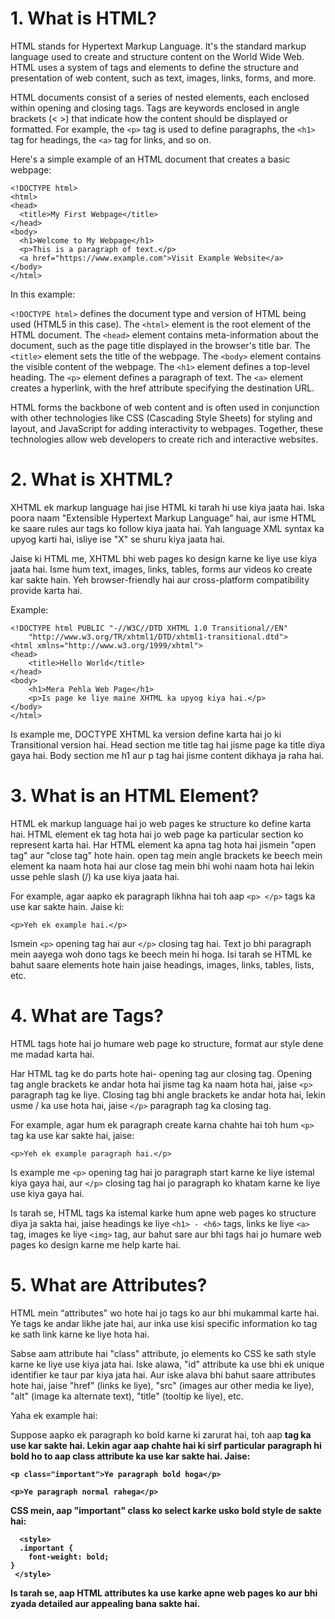 # 1. What is HTML?
HTML stands for Hypertext Markup Language. It's the standard markup language used to create and structure content on the World Wide Web. HTML uses a system of tags and elements to define the structure and presentation of web content, such as text, images, links, forms, and more.

HTML documents consist of a series of nested elements, each enclosed within opening and closing tags. Tags are keywords enclosed in angle brackets (< >) that indicate how the content should be displayed or formatted. For example, the `<p>` tag is used to define paragraphs, the `<h1>` tag for headings, the `<a>` tag for links, and so on.

Here's a simple example of an HTML document that creates a basic webpage:

```
<!DOCTYPE html>
<html>
<head>
  <title>My First Webpage</title>
</head>
<body>
  <h1>Welcome to My Webpage</h1>
  <p>This is a paragraph of text.</p>
  <a href="https://www.example.com">Visit Example Website</a>
</body>
</html>
```
In this example:

`<!DOCTYPE html>` defines the document type and version of HTML being used (HTML5 in this case).
The `<html>` element is the root element of the HTML document.
The `<head>` element contains meta-information about the document, such as the page title displayed in the browser's title bar.
The `<title>` element sets the title of the webpage.
The `<body>` element contains the visible content of the webpage.
The `<h1>` element defines a top-level heading.
The `<p>` element defines a paragraph of text.
The `<a>` element creates a hyperlink, with the href attribute specifying the destination URL.


HTML forms the backbone of web content and is often used in conjunction with other technologies like CSS (Cascading Style Sheets) for styling and layout, and JavaScript for adding interactivity to webpages. Together, these technologies allow web developers to create rich and interactive websites.



# 2. What is XHTML?
XHTML ek markup language hai jise HTML ki tarah hi use kiya jaata hai. Iska poora naam "Extensible Hypertext Markup Language" hai, aur isme HTML ke saare rules aur tags ko follow kiya jaata hai. Yah language XML syntax ka upyog karti hai, isliye ise "X" se shuru kiya jaata hai.

Jaise ki HTML me, XHTML bhi web pages ko design karne ke liye use kiya jaata hai. Isme hum text, images, links, tables, forms aur videos ko create kar sakte hain. Yeh browser-friendly hai aur cross-platform compatibility provide karta hai.

Example:
```
<!DOCTYPE html PUBLIC "-//W3C//DTD XHTML 1.0 Transitional//EN"
    "http://www.w3.org/TR/xhtml1/DTD/xhtml1-transitional.dtd">
<html xmlns="http://www.w3.org/1999/xhtml">
<head>
    <title>Hello World</title>
</head>
<body>
    <h1>Mera Pehla Web Page</h1>
    <p>Is page ke liye maine XHTML ka upyog kiya hai.</p>
</body>
</html>
```
Is example me, DOCTYPE XHTML ka version define karta hai jo ki Transitional version hai. Head section me title tag hai jisme page ka title diya gaya hai. Body section me h1 aur p tag hai jisme content dikhaya ja raha hai.

# 3. What is an HTML Element?

HTML ek markup language hai jo web pages ke structure ko define karta hai. HTML element ek tag hota hai jo web page ka particular section ko represent karta hai.
Har HTML element ka apna tag hota hai jismein "open tag" aur "close tag" hote hain. open tag mein angle brackets ke beech mein element ka naam hota hai aur 
close tag mein bhi wohi naam hota hai lekin usse pehle slash (/) ka use kiya jaata hai.

For example, agar aapko ek paragraph likhna hai toh aap ```<p> </p>``` tags ka use kar sakte hain. Jaise ki:
```
<p>Yeh ek example hai.</p>
```
Ismein ```<p>``` opening tag hai aur ```</p>``` closing tag hai. Text jo bhi paragraph mein aayega woh dono tags ke beech mein hi hoga. 
Isi tarah se HTML ke bahut saare elements hote hain jaise headings, images, links, tables, lists, etc.


# 4. What are Tags?

HTML tags hote hai jo humare web page ko structure, format aur style dene me madad karta hai.

Har HTML tag ke do parts hote hai- opening tag aur closing tag. Opening tag angle brackets ke andar hota hai jisme tag ka naam hota hai, jaise 
```<p>``` paragraph tag ke liye. Closing tag bhi angle brackets ke andar hota hai, lekin usme / ka use hota hai, jaise ```</p>``` paragraph tag ka closing tag.

For example, agar hum ek paragraph create karna chahte hai toh hum ```<p>``` tag ka use kar sakte hai, jaise:

```<p>Yeh ek example paragraph hai.</p>```

Is example me ```<p>``` opening tag hai jo paragraph start karne ke liye istemal kiya gaya hai, aur ```</p>``` closing tag hai jo paragraph ko khatam karne ke 
liye use kiya gaya hai.

Is tarah se, HTML tags ka istemal karke hum apne web pages ko structure diya ja sakta hai, 
jaise headings ke liye ```<h1> - <h6>``` tags, links ke liye ```<a>``` tag, images ke liye ```<img>``` tag, aur bahut sare aur bhi tags hai jo humare
web pages ko design karne me help karte hai.
# 5. What are Attributes?

HTML mein “attributes” wo hote hai jo tags ko aur bhi mukammal karte hai. Ye tags ke andar likhe jate hai, aur inka use kisi 
specific information ko tag ke sath link karne ke liye hota hai.

Sabse aam attribute hai "class" attribute, jo elements ko CSS ke sath style karne ke liye use kiya jata hai. Iske alawa, 
"id" attribute ka use bhi ek unique identifier ke taur par kiya jata hai. Aur iske alava bhi bahut saare attributes hote hai, 
jaise "href" (links ke liye), "src" (images aur other media ke liye), "alt" (image ka alternate text), "title" (tooltip ke liye), etc.

Yaha ek example hai: 

Suppose aapko ek paragraph ko bold karne ki zarurat hai, toh aap <strong> tag ka use kar sakte hai. Lekin agar aap chahte hai ki 
  sirf particular paragraph hi bold ho to aap class attribute ka use kar sakte hai. Jaise:

```<p class="important">Ye paragraph bold hoga</p>```
  
```<p>Ye paragraph normal rahega</p>```

CSS mein, aap "important" class ko select karke usko bold style de sakte hai:

```
  <style>
  .important {
    font-weight: bold;
}
 </style>
```

Is tarah se, aap HTML attributes ka use karke apne web pages ko aur bhi zyada detailed aur appealing bana sakte hai.